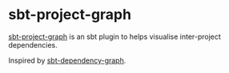 # sbt-project-graph

  [sbt-project-graph]: https://github.com/dwijnand/sbt-project-graph
  [sbt-dependency-graph]: https://github.com/jrudolph/sbt-dependency-graph

[sbt-project-graph] is an sbt plugin to helps visualise inter-project dependencies.

Inspired by [sbt-dependency-graph].
